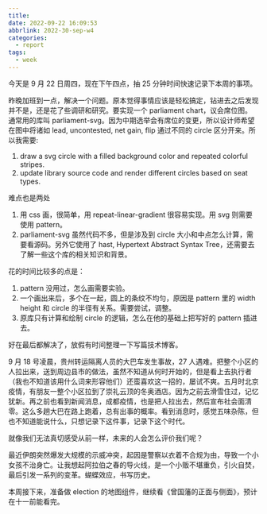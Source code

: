 ```yaml
---
title:
date: 2022-09-22 16:09:53
abbrlink: 2022-30-sep-w4
categories:
  - report
tags:
  - week
---
```


今天是 9 月 22 日周四，现在下午四点，抽 25 分钟时间快速记录下本周的事项。

昨晚加班到一点，解决一个问题。原本觉得事情应该是轻松搞定，钻进去之后发现并不是，还是花了些调研和研究。要实现一个 parliament chart，议会席位图。通常用的库叫 parliament-svg。因为中期选举会有席位的变更，所以设计师希望在图中将诸如 lead, uncontested, net gain, flip 通过不同的 circle 区分开来。所以我需要:

1. draw a svg circle with a filled background color and repeated colorful stripes.
2. update library source code and render different circles based on seat types.

难点也是两处

1. 用 css 画，很简单，用 repeat-linear-gradient 很容易实现。用 svg 则需要使用 pattern。
2. parliament-svg 虽然代码不多，但是涉及到 circle 大小和中点怎么计算，需要看源码。另外它使用了 hast, Hypertext Abstract Syntax Tree，还需要去了解一些这个库的相关知识和背景。

花的时间比较多的点是：

1. pattern 没用过，怎么画需要实验。
2. 一个画出来后，多个在一起，圆上的条纹不均匀，原因是 pattern 里的 width height 和 circle 的半径有关系。需要尝试，调整。
3. 原库只有计算和绘制 circle 的逻辑，怎么在他的基础上把写好的 pattern 插进去。

好在最后都解决了，放假有时间整理一下写篇技术博客。

9 月 18 号凌晨，贵州转运隔离人员的大巴车发生事故，27 人遇难。把整个小区的人拉出来，送到周边县市的做法，虽然不知道从何时开始的，但是看上去执行者（我也不知道该用什么词来形容他们）还蛮喜欢这一招的，屡试不爽。五月时北京疫情，有朋友一整个小区拉到了崇礼云顶的冬奥酒店。因为之前去滑雪住过，记忆犹新。再之前也看到新闻消息，成都疫情，也是把人拉出去，然后宣布社会面清零。这么多趟大巴在路上跑着，总有出事的概率。看到消息时，感觉五味杂陈，但也不知道能说什么，只想记录下这件事，记录下这个时代。

就像我们无法真切感受从前一样，未来的人会怎么评价我们呢？

最近伊朗突然爆发大规模的示威冲突，起因是警察以衣着不合规为由，导致一个小女孩不治身亡。让我想起阿拉伯之春的导火线，是一个小贩不堪重负，引火自焚，最后引发一系列的变革。蝴蝶效应，书写历史。

本周接下来，准备做 election 的地图组件，继续看《曾国藩的正面与侧面》，预计在十一前能看完。
